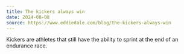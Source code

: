 ```yaml
---
title: The kickers always win
date: 2024-08-08
source: https://www.eddiedale.com/blog/the-kickers-always-win
---
```


Kickers are athletes that still have the ability to sprint at the end of an endurance race.
